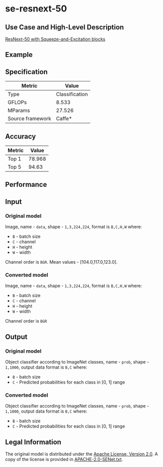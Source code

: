 # se-resnext-50

## Use Case and High-Level Description

[ResNext-50 with Squeeze-and-Excitation blocks](https://arxiv.org/abs/1709.01507)

## Example

## Specification

| Metric            | Value         |
|-------------------|---------------|
| Type              | Classification|
| GFLOPs            | 8.533         |
| MParams           | 27.526        |
| Source framework  | Caffe\*       |

## Accuracy

| Metric | Value |
| ------ | ----- |
| Top 1  | 78.968|
| Top 5  | 94.63 |

## Performance

## Input

### Original model

Image, name - `data`,  shape - `1,3,224,224`, format is `B,C,H,W` where:

- `B` - batch size
- `C` - channel
- `H` - height
- `W` - width

Channel order is `BGR`.
Mean values - [104.0,117.0,123.0].

### Converted model

Image, name - `data`,  shape - `1,3,224,224`, format is `B,C,H,W` where:

- `B` - batch size
- `C` - channel
- `H` - height
- `W` - width

Channel order is `BGR`

## Output

### Original model

Object classifier according to ImageNet classes, name - `prob`,  shape - `1,1000`, output data format is `B,C` where:

- `B` - batch size
- `C` - Predicted probabilities for each class in  [0, 1] range

### Converted model

Object classifier according to ImageNet classes, name - `prob`,  shape - `1,1000`, output data format is `B,C` where:

- `B` - batch size
- `C` - Predicted probabilities for each class in  [0, 1] range

## Legal Information

The original model is distributed under the
[Apache License, Version 2.0](https://raw.githubusercontent.com/hujie-frank/SENet/master/LICENSE).
A copy of the license is provided in [APACHE-2.0-SENet.txt](../licenses/APACHE-2.0-SENet.txt).
